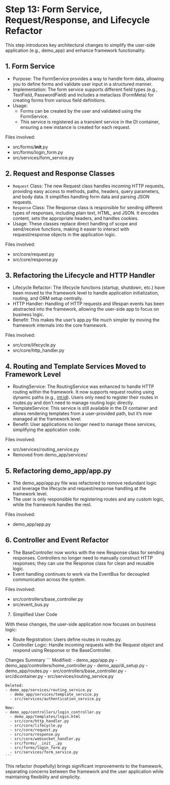# Step 13: Form Service, Request/Response, and Lifecycle Refactor

This step introduces key architectural changes to simplify the user-side application (e.g., demo_app) 
and enhance framework functionality.

## 1. Form Service

- Purpose: The FormService provides a way to handle form data, allowing you to define forms and validate user input
  in a structured manner.
- Implementation: The form service supports different field types (e.g., TextField, PasswordField) and includes a 
  metaclass (FormMeta) for creating forms from various field definitions.
- Usage:
  - Forms can be created by the user and validated using the FormService.
  - This service is registered as a transient service in the DI container, ensuring a new instance is created for 
    each request.

Files involved:

- src/forms/__init__.py
- src/forms/login_form.py
- src/services/form_service.py

## 2. Request and Response Classes

- `Request` Class: The new Request class handles incoming HTTP requests, providing easy access to methods, paths,
  headers, query parameters, and body data. It simplifies handling form data and parsing JSON requests.
- `Response` Class: The Response class is responsible for sending different types of responses, including plain
  text, HTML, and JSON. It encodes content, sets the appropriate headers, and handles cookies.
- Usage: These classes replace direct handling of scope and send/receive functions, making it easier to interact
  with request/response objects in the application logic.

Files involved:

- src/core/request.py
- src/core/response.py

## 3. Refactoring the Lifecycle and HTTP Handler

- Lifecycle Refactor: The lifecycle functions (startup, shutdown, etc.) have been moved to the framework level to
  handle application initialization, routing, and ORM setup centrally.
- HTTP Handler: Handling of HTTP requests and lifespan events has been abstracted into the framework, allowing the
  user-side app to focus on business logic.
- Benefit: This makes the user’s app.py file much simpler by moving the framework internals into the core framework.

Files involved:

- src/core/lifecycle.py
- src/core/http_handler.py

## 4. Routing and Template Services Moved to Framework Level

- RoutingService: The RoutingService was enhanced to handle HTTP routing within the framework. It now supports
  request routing using dynamic paths (e.g., <int:id>). Users only need to register their routes in routes.py and
  don’t need to manage routing logic directly.
- TemplateService: This service is still available in the DI container and allows rendering templates from a 
  user-provided path, but it’s now managed at the framework level.
- Benefit: User applications no longer need to manage these services, simplifying the application code.

Files involved:

- src/services/routing_service.py
- Removed from demo_app/services/

## 5. Refactoring demo_app/app.py

- The demo_app/app.py file was refactored to remove redundant logic and leverage the lifecycle and request/response
  handling at the framework level.
- The user is only responsible for registering routes and any custom logic, while the framework handles the rest.

Files involved:

- demo_app/app.py

## 6. Controller and Event Refactor

- The BaseController now works with the new Response class for sending responses. Controllers no longer need to
  manually construct HTTP responses; they can use the Response class for clean and reusable logic.
- Event handling continues to work via the EventBus for decoupled communication across the system.

Files involved:

- src/controllers/base_controller.py
- src/event_bus.py

7. Simplified User Code

With these changes, the user-side application now focuses on business logic:

- Route Registration: Users define routes in routes.py.
- Controller Logic: Handle incoming requests with the Request object and respond using Response or the BaseController.

Changes Summary
    ```
    Modified:
    - demo_app/app.py
      - demo_app/controllers/home_controller.py
      - demo_app/di_setup.py
      - demo_app/routes.py
      - src/controllers/base_controller.py
      - src/dicontainer.py
      - src/services/routing_service.py
    
    Deleted:
    - demo_app/services/routing_service.py
      - demo_app/services/template_service.py
      - src/services/authentication_service.py
    
    New:
    - demo_app/controllers/login_controller.py
      - demo_app/templates/login.html
      - src/core/http_handler.py
      - src/core/lifecycle.py
      - src/core/request.py
      - src/core/response.py
      - src/core/websocket_handler.py
      - src/forms/__init__.py
      - src/forms/login_form.py
      - src/services/form_service.py
    ```

This refactor (hopefully) brings significant improvements to the framework, separating concerns between the framework
 and the user application while maintaining flexibility and simplicity.
